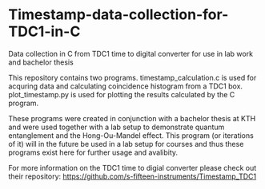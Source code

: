 # Timestamp-data-collection-for-TDC1-in-C
Data collection in C from TDC1 time to digital converter for use in lab work and bachelor thesis

This repository contains two programs. timestamp_calculation.c is used for acquring data and calculating coincidence histogram from a TDC1 box. plot_timestamp.py is used for plotting the results calculated by the C program. 

These programs were created in conjunction with a bachelor thesis at KTH and were used together with a lab setup to demonstrate quantum entanglement and the Hong-Ou-Mandel effect. This program (or iterations of it) will in the future be used in a lab setup for courses and thus these programs exist here for further usage and avalibity. 

For more information on the TDC1 time to digial converter please check out their repository: https://github.com/s-fifteen-instruments/Timestamp_TDC1
